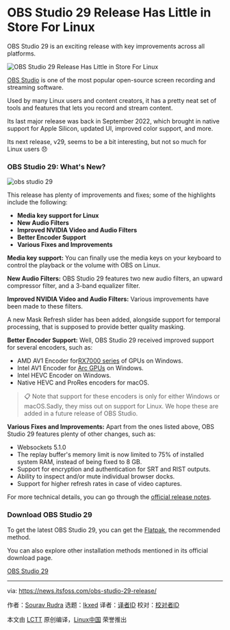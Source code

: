 [#]: subject: "OBS Studio 29 Release Has Little in Store For Linux"
[#]: via: "https://news.itsfoss.com/obs-studio-29-release/"
[#]: author: "Sourav Rudra https://news.itsfoss.com/author/sourav/"
[#]: collector: "lkxed"
[#]: translator: " "
[#]: reviewer: " "
[#]: publisher: " "
[#]: url: " "

OBS Studio 29 Release Has Little in Store For Linux
======

OBS Studio 29 is an exciting release with key improvements across all platforms.

![OBS Studio 29 Release Has Little in Store For Linux][1]

[OBS Studio][2] is one of the most popular open-source screen recording and streaming software.

Used by many Linux users and content creators, it has a pretty neat set of tools and features that lets you record and stream content.

Its last major release was back in September 2022, which brought in native support for Apple Silicon, updated UI, improved color support, and more.

Its next release, v29, seems to be a bit interesting, but not so much for Linux users 😞

### OBS Studio 29: What's New?

![obs studio 29][3]

This release has plenty of improvements and fixes; some of the highlights include the following:

- **Media key support for Linux**
- **New Audio Filters**
- **Improved NVIDIA Video and Audio Filters**
- **Better Encoder Support**
- **Various Fixes and Improvements**

**Media key support:** You can finally use the media keys on your keyboard to control the playback or the volume with OBS on Linux.

**New Audio Filters:** OBS Studio 29 features two new audio filters, an upward compressor filter, and a 3-band equalizer filter.

**Improved NVIDIA Video and Audio Filters:** Various improvements have been made to these filters.

A new Mask Refresh slider has been added, alongside support for temporal processing, that is supposed to provide better quality masking.

**Better Encoder Support:** Well, OBS Studio 29 received improved support for several encoders, such as:

- AMD AV1 Encoder for[RX7000 series][4] of GPUs on Windows.
- Intel AV1 Encoder for [Arc GPUs][5] on Windows.
- Intel HEVC Encoder on Windows.
- Native HEVC and ProRes encoders for macOS.

> 📋 Note that support for these encoders is only for either Windows or macOS.Sadly, they miss out on support for Linux. We hope these are added in a future release of OBS Studio.

**Various Fixes and Improvements:** Apart from the ones listed above, OBS Studio 29 features plenty of other changes, such as:

- Websockets 5.1.0
- The replay buffer's memory limit is now limited to 75% of installed system RAM, instead of being fixed to 8 GB.
- Support for encryption and authentication for SRT and RIST outputs.
- Ability to inspect and/or mute individual browser docks.
- Support for higher refresh rates in case of video captures.

For more technical details, you can go through the [official release notes][6].

### Download OBS Studio 29

To get the latest OBS Studio 29, you can get the [Flatpak][7], the recommended method.

You can also explore other installation methods mentioned in its official download page.

[OBS Studio 29][8]

--------------------------------------------------------------------------------

via: https://news.itsfoss.com/obs-studio-29-release/

作者：[Sourav Rudra][a]
选题：[lkxed][b]
译者：[译者ID](https://github.com/译者ID)
校对：[校对者ID](https://github.com/校对者ID)

本文由 [LCTT](https://github.com/LCTT/TranslateProject) 原创编译，[Linux中国](https://linux.cn/) 荣誉推出

[a]: https://news.itsfoss.com/author/sourav/
[b]: https://github.com/lkxed
[1]: https://news.itsfoss.com/content/images/size/w2000/2023/01/obs-studio-29-release.png
[2]: https://obsproject.com
[3]: https://news.itsfoss.com/content/images/2023/01/OBS_Studio_29.png
[4]: https://en.wikipedia.org/wiki/Radeon_RX_7000_series
[5]: https://www.intel.in/content/www/in/en/products/details/discrete-gpus/arc.html
[6]: https://github.com/obsproject/obs-studio/releases/tag/29.0.0
[7]: https://flathub.org/apps/details/com.obsproject.Studio
[8]: https://obsproject.com/download
